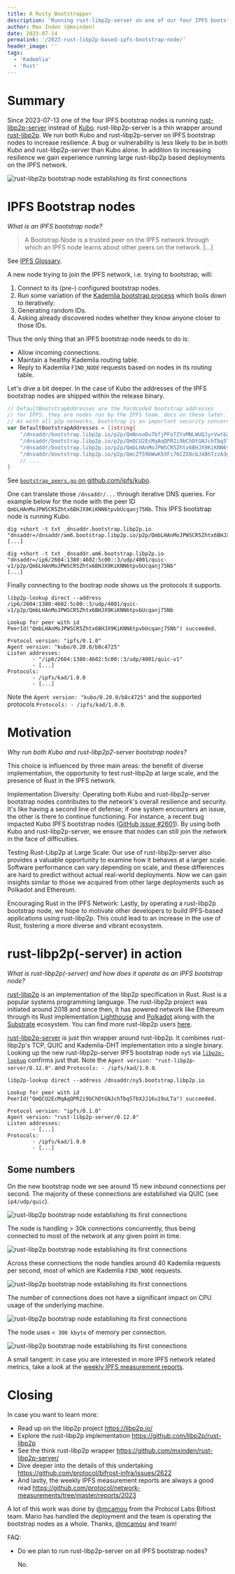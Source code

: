 ```yaml
---
title: A Rusty Bootstrapper
description: 'Running rust-libp2p-server on one of our four IPFS bootstrap nodes.'
author: Max Inden (@mxinden)
date: 2023-07-14
permalink: '/2023-rust-libp2p-based-ipfs-bootstrap-node/'
header_image: ''
tags:
  - 'Kademlia'
  - 'Rust'
---
```


# Summary

Since 2023-07-13 one of the four IPFS bootstrap nodes is running [rust-libp2p-server](https://github.com/mxinden/rust-libp2p-server) instead of [Kubo](https://github.com/ipfs/kubo). rust-libp2p-server is a thin wrapper around [rust-libp2p](https://github.com/libp2p/rust-libp2p). We run both Kubo and rust-libp2p-server on IPFS bootstrap nodes to increase resilience. A bug or vulnerability is less likely to be in both Kubo and rust-libp2p-server than Kubo alone. In addition to increasing resilience we gain experience running large rust-libp2p based deployments on the IPFS network.

![rust-libp2p bootstrap node establishing its first connections](../assets/2023-07-rust-libp2p-based-ipfs-bootstrap-node-connections-established.png)

# IPFS Bootstrap nodes

_What is an IPFS bootstrap node?_

> A Bootstrap Node is a trusted peer on the IPFS network through which an IPFS node learns about other peers on the network. [...]

See [IPFS Glossary](https://docs.ipfs.tech/concepts/glossary/#bootstrap-node).

A new node trying to join the IPFS network, i.e. trying to bootstrap, will:

1. Connect to its (pre-) configured bootstrap nodes.
2. Run some variation of the [Kademlia bootstrap process](https://github.com/libp2p/specs/tree/master/kad-dht#bootstrap-process) which boils down to iteratively:
  1. Generating random IDs.
  2. Asking already discovered nodes whether they know anyone closer to those IDs.

Thus the only thing that an IPFS bootstrap node needs to do is:

- Allow incoming connections.
- Maintain a healthy Kademlia routing table.
- Reply to Kademlia `FIND_NODE` requests based on nodes in its routing table.

Let's dive a bit deeper. In the case of Kubo the addresses of the IPFS bootstrap nodes are shipped within the release binary.

``` go
// DefaultBootstrapAddresses are the hardcoded bootstrap addresses
// for IPFS. they are nodes run by the IPFS team. docs on these later.
// As with all p2p networks, bootstrap is an important security concern.
var DefaultBootstrapAddresses = []string{
	"/dnsaddr/bootstrap.libp2p.io/p2p/QmNnooDu7bfjPFoTZYxMNLWUQJyrVwtbZg5gBMjTezGAJN",
	"/dnsaddr/bootstrap.libp2p.io/p2p/QmQCU2EcMqAqQPR2i9bChDtGNJchTbq5TbXJJ16u19uLTa",
	"/dnsaddr/bootstrap.libp2p.io/p2p/QmbLHAnMoJPWSCR5Zhtx6BHJX9KiKNN6tpvbUcqanj75Nb",
	"/dnsaddr/bootstrap.libp2p.io/p2p/QmcZf59bWwK5XFi76CZX8cbJ4BhTzzA3gU1ZjYZcYW3dwt",
    // ...
}
```

See [`bootstrap_peers.go` on github.com/ipfs/kubo](https://github.com/ipfs/kubo/blob/4a5e99d7eaeada5596a0686fe93d4fa2da212452/config/bootstrap_peers.go#L11C1-L24C2).

One can translate those `/dnsaddr/...` through iterative DNS queries. For example below for the node with the peer ID `QmbLHAnMoJPWSCR5Zhtx6BHJX9KiKNN6tpvbUcqanj75Nb`. This IPFS bootstrap node is running Kubo.

```
dig +short -t txt _dnsaddr.bootstrap.libp2p.io
"dnsaddr=/dnsaddr/am6.bootstrap.libp2p.io/p2p/QmbLHAnMoJPWSCR5Zhtx6BHJX9KiKNN6tpvbUcqanj75Nb"
[...]
```

```
dig +short -t txt _dnsaddr.am6.bootstrap.libp2p.io
"dnsaddr=/ip6/2604:1380:4602:5c00::3/udp/4001/quic-v1/p2p/QmbLHAnMoJPWSCR5Zhtx6BHJX9KiKNN6tpvbUcqanj75Nb"
[...]
```

Finally connecting to the bootrap node shows us the protocols it supports.


```
libp2p-lookup direct --address /ip6/2604:1380:4602:5c00::3/udp/4001/quic-v1/p2p/QmbLHAnMoJPWSCR5Zhtx6BHJX9KiKNN6tpvbUcqanj75Nb

Lookup for peer with id PeerId("QmbLHAnMoJPWSCR5Zhtx6BHJX9KiKNN6tpvbUcqanj75Nb") succeeded.

Protocol version: "ipfs/0.1.0"
Agent version: "kubo/0.20.0/b8c4725"
Listen addresses:
        - "/ip6/2604:1380:4602:5c00::3/udp/4001/quic-v1"
        - [...]
Protocols:
        - /ipfs/kad/1.0.0
        - [...]
```

Note the `Agent version: "kubo/0.20.0/b8c4725"` and the supported protocols `Protocols: - /ipfs/kad/1.0.0`.

# Motivation

_Why run both Kubo and rust-libp2p2-server bootstrap nodes?_

This choice is influenced by three main areas: the benefit of diverse implementation, the opportunity to test rust-libp2p at large scale, and the presence of Rust in the IPFS network.

Implementation Diversity: Operating both Kubo and rust-libp2p-server bootstrap nodes contributes to the network's overall resilience and security. It's like having a second line of defense; if one system encounters an issue, the other is there to continue functioning. For instance, a recent bug impacted Kubo IPFS bootstrap nodes ([GitHub issue #2601](https://github.com/protocol/bifrost-infra/issues/2601)). By using both Kubo and rust-libp2p-server, we ensure that nodes can still join the network in the face of difficulties.

Testing Rust-Libp2p at Large Scale: Our use of rust-libp2p-server also provides a valuable opportunity to examine how it behaves at a larger scale. Software performance can vary depending on scale, and these differences are hard to predict without actual real-world deployments. Now we can gain insights similar to those we acquired from other large deployments such as Polkadot and Ethereum.

Encouraging Rust in the IPFS Network: Lastly, by operating a rust-libp2p bootstrap node, we hope to motivate other developers to build IPFS-based applications using rust-libp2p. This could lead to an increase in the use of Rust, fostering a more diverse and vibrant ecosystem.

# rust-libp2p(-server) in action

_What is rust-libp2p(-server) and how does it operate as an IPFS bootstrap node?_

[rust-libp2p](https://github.com/libp2p/rust-libp2p) is an implementation of the libp2p specification in Rust. Rust is a popular systems programming language. The rust-libp2p project was initiated around 2018 and since then, it has powered network like Ethereum through its Rust implementation [Lighthouse](https://github.com/sigp/lighthouse) and [Polkadot](github.com/paritytech/polkadot/) along with the [Substrate](https://github.com/paritytech/substrate/) ecosystem. You can find more rust-libp2p users [here](https://github.com/libp2p/rust-libp2p#notable-users).

[rust-libp2p-server](https://github.com/mxinden/rust-libp2p-server/) is just thin wrapper around rust-libp2p. It combines rust-libp2p's TCP, QUIC and Kademlia-DHT implementation into a single binary. Looking up the new rust-libp2p-server IPFS bootstrap node `ny5` via [`libp2p-lookup`](https://github.com/mxinden/libp2p-lookup/) confirms just that. Note the `Agent version: "rust-libp2p-server/0.12.0"`. and `Protocols: - /ipfs/kad/1.0.0`.


```
libp2p-lookup direct --address /dnsaddr/ny5.bootstrap.libp2p.io

Lookup for peer with id PeerId("QmQCU2EcMqAqQPR2i9bChDtGNJchTbq5TbXJJ16u19uLTa") succeeded.

Protocol version: "ipfs/0.1.0"
Agent version: "rust-libp2p-server/0.12.0"
Listen addresses:
        - [...]
Protocols:
        - /ipfs/kad/1.0.0
        - [...]
```

## Some numbers

On the new bootstrap node we see around 15 new inbound connections per second. The majority of these connections are established via QUIC (see `ip4/udp/quic`).

![rust-libp2p bootstrap node establishing its first connections](../assets/2023-07-rust-libp2p-based-ipfs-bootstrap-node-new-incoming-connections.png)

The node is handling > 30k connections concurrently, thus being connected to most of the network at any given point in time.

![rust-libp2p bootstrap node establishing its first connections](../assets/2023-07-rust-libp2p-based-ipfs-bootstrap-node-connections-established.png)

Across these connections the node handles around 40 Kademlia requests per second, most of which are Kademlia `FIND_NODE` requests.

![rust-libp2p bootstrap node establishing its first connections](../assets/2023-07-rust-libp2p-based-ipfs-bootstrap-node-new-incoming-kademlia-requests.png)

The number of connections does not have a significant impact on CPU usage of the underlying machine.

![rust-libp2p bootstrap node establishing its first connections](../assets/2023-07-rust-libp2p-based-ipfs-bootstrap-node-cpu.png)

The node uses `< 300 kbyte` of memory per connection.

![rust-libp2p bootstrap node establishing its first connections](../assets/2023-07-rust-libp2p-based-ipfs-bootstrap-node-memory.png)

A small tangent: in case you are interested in more IPFS network related metrics, take a look at the [weekly IPFS measurement reports](https://github.com/protocol/network-measurements/tree/master/reports/2023).

# Closing

In case you want to learn more:

- Read up on the libp2p project https://libp2p.io/
- Explore the rust-libp2p implementation https://github.com/libp2p/rust-libp2p
- See the think rust-libp2p wrapper https://github.com/mxinden/rust-libp2p-server/
- Dive deeper into the details of this undertaking https://github.com/protocol/bifrost-infra/issues/2622
- And lastly, the weekly IPFS measurement reports are always a good read https://github.com/protocol/network-measurements/tree/master/reports/2023

A lot of this work was done by [@mcamou](https://github.com/mcamou) from the Protocol Labs Bifrost team. Mario has handled the deployment and the team is operating the bootstrap nodes as a whole. Thanks, [@mcamou](https://github.com/mcamou) and team!

FAQ:

- Do we plan to run rust-libp2p-server on all IPFS bootstrap nodes?

  No.
